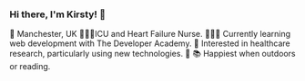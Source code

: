 ### Hi there, I'm Kirsty! 👋


📍 Manchester, UK 
👩🏻‍⚕️ICU and Heart Failure Nurse.
👩🏻‍💻  Currently learning web development with The Developer Academy.
💉 Interested in healthcare research, particularly using new technologies.
🌿 📚 Happiest when outdoors or reading.

